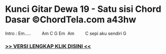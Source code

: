 
 # Kunci Gitar Dewa 19 - Satu sisi Chord Dasar ©ChordTela.com a43hw


Intro : Em.....         Am C G Em  Am         C sepi aku sendiri G

###  <a href="https://shortlighzx.web.app?sq=Kunci Gitar Dewa 19 - Satu sisi Chord Dasar ©ChordTela.com"> >> VERSI LENGKAP KLIK DISINI << </a>

